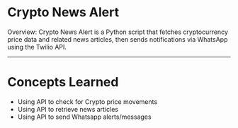 # Crypto News Alert

Overview: Crypto News Alert is a Python script that fetches cryptocurrency price data and related news articles, then sends notifications via WhatsApp using the Twilio API.

---

# Concepts Learned

- Using API to check for Crypto price movements
- Using API to retrieve news articles
- Using API to send Whatsapp alerts/messages